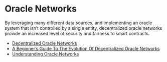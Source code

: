 # Oracle Networks

By leveraging many different data sources, and implementing an oracle system that isn’t controlled by a single entity, decentralized oracle networks provide an increased level of security and fairness to smart contracts.

- [Decentralized Oracle Networks](https://medium.com/coinmonks/decentralized-oracle-networks-9fead28f5fe5)
- [A Beginner’s Guide To The Evolution Of Decentralized Oracle Networks](https://chainlinktoday.com/a-beginners-guide-to-the-evolution-of-decentralized-oracle-networks/)
- [Understanding Oracle Networks](https://coinmetro.com/blog/understanding-oracle-networks/)

